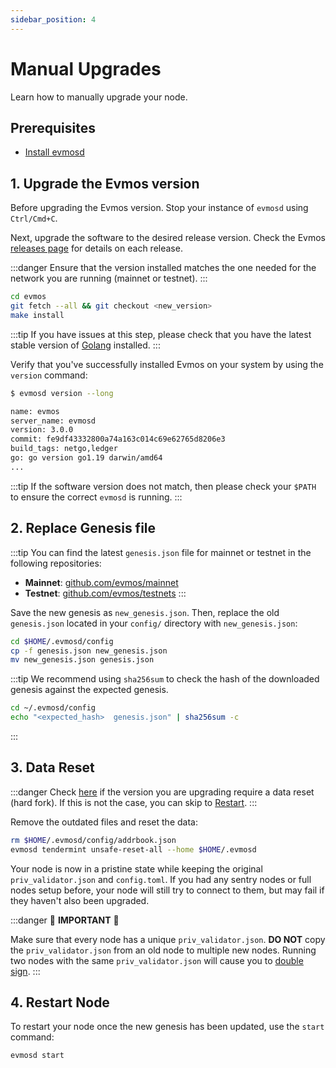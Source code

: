 ```yaml
---
sidebar_position: 4
---
```


# Manual Upgrades

Learn how to manually upgrade your node.

## Prerequisites

- [Install evmosd](../../protocol/evmos-cli)

## 1. Upgrade the Evmos version

Before upgrading the Evmos version. Stop your instance of `evmosd` using `Ctrl/Cmd+C`.

Next, upgrade the software to the desired release version. Check the Evmos [releases page](https://github.com/evmos/evmos/releases)
for details on each release.

:::danger
Ensure that the version installed matches the one needed for the network you are running (mainnet or testnet).
:::

```bash
cd evmos
git fetch --all && git checkout <new_version>
make install
```

:::tip
If you have issues at this step, please check that you have the latest stable version of
[Golang](https://golang.org/dl/) installed.
:::

Verify that you've successfully installed Evmos on your system by using the `version` command:

```bash
$ evmosd version --long

name: evmos
server_name: evmosd
version: 3.0.0
commit: fe9df43332800a74a163c014c69e62765d8206e3
build_tags: netgo,ledger
go: go version go1.19 darwin/amd64
...
```

:::tip
If the software version does not match, then please check your `$PATH` to ensure the correct `evmosd` is running.
:::

## 2. Replace Genesis file

:::tip
You can find the latest `genesis.json` file for mainnet or testnet in the following repositories:

- **Mainnet**: [github.com/evmos/mainnet](https://github.com/evmos/mainnet)
- **Testnet**: [github.com/evmos/testnets](https://github.com/evmos/testnets)
:::

Save the new genesis as `new_genesis.json`. Then, replace the old `genesis.json` located in your `config/` directory with `new_genesis.json`:

```bash
cd $HOME/.evmosd/config
cp -f genesis.json new_genesis.json
mv new_genesis.json genesis.json
```

:::tip
We recommend using `sha256sum` to check the hash of the downloaded genesis against the expected genesis.

```bash
cd ~/.evmosd/config
echo "<expected_hash>  genesis.json" | sha256sum -c
```

:::

## 3. Data Reset

:::danger
Check [here](./list-of-upgrades) if the version you are upgrading require a data reset (hard fork). If this is not the
case, you can skip to [Restart](https://docs.cosmos.network/main/modules/upgrade).
:::

Remove the outdated files and reset the data:

```bash
rm $HOME/.evmosd/config/addrbook.json
evmosd tendermint unsafe-reset-all --home $HOME/.evmosd
```

Your node is now in a pristine state while keeping the original `priv_validator.json` and `config.toml`. If you had any
sentry nodes or full nodes setup before,
your node will still try to connect to them, but may fail if they haven't also
been upgraded.

:::danger
🚨 **IMPORTANT** 🚨

Make sure that every node has a unique `priv_validator.json`. **DO NOT** copy the `priv_validator.json` from an old node
to multiple new nodes. Running two nodes with the same `priv_validator.json` will cause you to [double sign](https://docs.tendermint.com/master/spec/consensus/signing.html#double-signing).
:::

## 4. Restart Node

To restart your node once the new genesis has been updated, use the `start` command:

```bash
evmosd start
```
